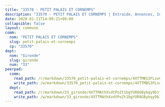 ```yaml
---
title: "33570 - PETIT PALAIS ET CORNEMPS"
description: "33570 - PETIT PALAIS ET CORNEMPS | Entraide, Annonces, Initiatives"
date: 2020-01-11T14:09:21+09:00
collapsible: false
layout: commune
comm:
  nom: "PETIT PALAIS ET CORNEMPS"
  slug: petit-palais-et-cornemps
  cp: "33570"
dept:
  nom: "Gironde"
  slug: gironde
  num: "33"
peerpad:
  comm:
    read_path: /r/markdown/33570_petit-palais-et-cornemps/4XTTMBS3FLsoCrHM5St1mwCqy3CLjxJoMD5fXQBAa6RpSJg85
    write_path: /w/markdown/33570_petit-palais-et-cornemps/4XTTMBS3FLsoCrHM5St1mwCqy3CLjxJoMD5fXQBAa6RpSJg85-K3TgTsLbZXNzfcd9GG6KYBzKWtMc7YPAeJr8QF8sn96vCdytnEQV45g1C9p2uHoMUmA7iCSXZTuFo9SY1Kr61v8XG9phnXxpTPJqmY1UrDENHCtgmrQPRi7hiFB3vimiwEJb1Gzh
  dept:
    read_path: /r/markdown/33_gironde/4XTTMAthXvdtPoZt1bgYUR8GBybqy9b1tLUaaKDw5iKj57LRt
    write_path: /w/markdown/33_gironde/4XTTMAthXvdtPoZt1bgYUR8GBybqy9b1tLUaaKDw5iKj57LRt-K3TgU8ogmN5s8hbKrZhkV9P1KQiFepNWXjoYRvdMTW1jt7eRXTmrjG677tN9mcUTsALjzYGgb8mvcrYPJn2Jd8cTiBmF9aZcbgdcQL1kzCPJnSf6X8tpEcGPdTr5qT6cQqEpt6oQ
---
```


